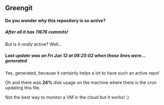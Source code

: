 ## Greengit

#### Do you wonder why this repository is so active?

##### After all it has 11676 commits!

But is it *really* active? Well...

##### Last update was on Fri Jun 12 at 08:25:02 when those lines were... generated

Yes, generated, because it certainly helps a lot to have such an active repo!

Oh and there was **24%** disk usage on the machine
where there is the cron updating this file.

Not the best way to monitor a VM in the cloud but it works! :)
